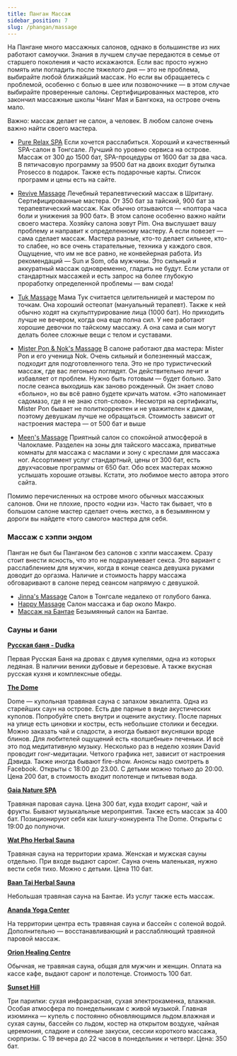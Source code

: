 ```yaml
---
title: Панган Массаж
sidebar_position: 7
slug: /phangan/massage
---
```



На Пангане много массажных салонов, однако в большинстве из них работают самоучки. Знания в лучшем случае передаются в семье от старшего поколения и часто искажаются. Если вас просто нужно помять или погладить после тяжелого дня — это не проблема, выбирайте любой ближайший массаж. Но если вы обращаетесь с проблемой, особенно с болью в шее или позвоночнике — в этом случае выбирайте проверенные салоны. Сертифицированных мастеров, кто закончил массажные школы Чианг Мая и Бангкока, на острове очень мало.

Важно: массаж делает не салон, а человек. В любом салоне очень важно найти своего мастера.

- [Pure Relax SPA](https://goo.gl/maps/CFWpDaDDf1LFbUrW7) Если хочется расслабиться. Хороший и качественный SPA-салон в Тонгсале. Лучший по уровню сервиса на острове. Массаж от 300 до 1500 бат, SPA-процедуры от 1600 бат за два часа. В пятичасовую программу за 9500 бат на двоих входит бутылка Prosecco в подарок. Также есть подарочные карты. Список программ и цены есть на сайте.

- [Revive Massage](https://g.page/WatPhoCertified) Лечебный терапевтический массаж в Шритану. Сертифицированные мастера. От 350 бат за тайский, 900 бат за терапевтический массаж. Как обычно отзываются — «полтора часа боли и унижения за 900 бат». В этом салоне особенно важно найти своего мастера. Хозяйку салона зовут Pim. Она выслушает вашу проблему и направит к определенному мастеру. А если повезет — сама сделает массаж. Мастера разные, кто-то делает сильнее, кто-то слабее, но все очень старательные, техника у каждого своя. Ощущение, что им не все равно, не конвейерная работа. Из рекомендаций — Sun и Som, оба мужчины. Это сильный и аккуратный массаж одновременно, гладить не будут. Если устали от стандартных массажей и есть запрос на более глубокую проработку определенной проблемы — вам сюда!

- [Tuk Massage](https://goo.gl/maps/CWzAVL6ofHDx4UQe6) Мама Тук считается целительницей и мастером по точкам. Она хороший остеопат (мануальный терапевт). Также к ней обычно ходят на скульптурирование лица (1000 бат). Но приходить лучше не вечером, когда она еще полна сил. У нее работают хорошие девочки по тайскому массажу. А она сама и сын могут делать более сложные вещи с телом и суставами.


- [Mister Pon & Nok's Massage](https://goo.gl/maps/W8u328nrbuWyjLVr8) В салоне работают два мастера: Mister Pon и его ученица Nok. Очень сильный и болезненный массаж, подходит для подготовленного тела. Это не про туристический массаж, где вас легонько поглядят. Он действительно лечит и избавляет от проблем. Нужно быть готовым — будет больно. Зато после сеанса выходишь как заново рожденный. Он знает слово «больно», но вы всё равно будете кричать матом. «Это напоминает садомазо, где я не знаю стоп-слово». Несмотря на сертификаты, Mister Pon бывает не политкорректен и не уважителен к дамам, поэтому девушкам лучше не обращаться. Стоимость зависит от настроения мастера — от 500 бат и выше

- [Meen's Massage](https://goo.gl/maps/JUd18gPxhDZKjqiW8) Приятный салон со спокойной атмосферой в Чалокламе. Разделен на зоны для тайского массажа, приватные комнаты для массажа с маслами и зону с креслами для массажа ног. Ассортимент услуг стандартный, цены от 300 бат, есть двухчасовые программы от 650 бат. Обо всех мастерах можно услышать хорошие отзывы. Кстати, это любимое место автора этого сайта.



Помимо перечисленных на острове много обычных массажных салонов. Они не плохие, просто «одни из». Часто так бывает, что в большом салоне мастер сделает очень жестко, а в безымянном у дороги вы найдете «того самого» мастера для себя.

### Массаж с хэппи эндом

Панган не был бы Панганом без салонов с хэппи массажем. Сразу стоит внести ясность, что это не подразумевает секса. Это вариант с расслаблением для мужчин, когда в конце сеанса девушка руками доводит до оргазма. Наличие и стоимость happy массажа обговаривают в салоне перед сеансом напрямую с девушкой.

- [Jinna's Massage](https://goo.gl/maps/E4QjTEcUtiGeJozd8) Салон в Тонгсале недалеко от голубого банка.
- [Happy Massage](https://goo.gl/maps/a5kPEDKt4oJaDkg66) Салон массажа и бар около Макро.
- [Массаж на Бантае](https://goo.gl/maps/myWQGqLTgHLoPvhN8) Безымянный салон на Бантае.


### Сауны и бани

[**Русская баня - Dudka**](https://www.google.ru/maps/place/Dudka+bar/@9.7684241,99.9606058,17z/data=!3m1!4b1!4m5!3m4!1s0x305501c38c01738b:0xe70c165fa34a5e12!8m2!3d9.7684241!4d99.9627998?shorturl=1) 

Первая Русская Баня на дровах с двумя купелями, одна из которых ледяная.
В наличии веники дубовые и березовые. А также вкусная русская кухня и комплексные обеды.

[**The Dome**](https://goo.gl/maps/9BUcMNc49qREDEqj6) 

Dome — купольная травяная сауна с запахом эвкалипта. Одна из старейших саун на острове. Есть две парные в виде акустических куполов. Попробуйте спеть внутри и оцените акустику. После парных на улице есть циновки и костры, есть небольшие столики и беседки. Можно заказать чай и сладости, а иногда бывают вкусняшки вроде блинов. Для любителей ощущений есть «волшебные» печеньки. И всё это под медитативную музыку. Несколько раз в неделю хозяин David проводит гонг-медитации. Четкого графика нет, зависит от настроения Дэвида. Также иногда бывают fire-show. Анонсы надо смотреть в Facebook. Открыты с 18:00 до 23.00. С детьми можно только до 20:00. Цена 200 бат, в стоимость входит полотенце и питьевая вода.

[**Gaia Nature SPA**](https://goo.gl/maps/anmrcC9qvZcTqPm89) 

Травяная паровая сауна. Цена 300 бат, куда входит саронг, чай и фрукты. Бывают музыкальные мероприятия. Также есть массаж за 400 бат. Позиционируют себя как luxury-конкурента The Dome. Открыты с 19:00 до полуночи.

[**Wat Pho Herbal Sauna**](https://goo.gl/maps/Z3gHdgXGTLNRQPaM7) 

Травяная сауна на территории храма. Женская и мужская сауны отдельно. При входе выдают саронг. Сауна очень маленькая, нужно вести себя тихо. Можно с детьми. Цена 110 бат.

[**Baan Tai Herbal Sauna**](https://goo.gl/maps/BJtbYb9r5ewNNswc9) 

Небольшая травяная сауна на Бантае. Из услуг также есть массаж.

[**Ananda Yoga Center**](https://goo.gl/maps/Mz129dNcbxy4mMqe7) 

На территории центра есть травяная сауна и бассейн с соленой водой. Дополнительно — восстанавливающий и расслабляющий травяной паровой массаж.

[**Orion Healing Centre**](https://goo.gl/maps/9LJJUryXaN3uVXrM6) 

Обычная, не травяная сауна, общая для мужчин и женщин. Оплата на кассе кафе, выдают саронг и полотенце. Стоимость 100 бат.

[**Sunset Hill**](https://goo.gl/maps/Ei1XDRkqUz1Z8ohp7) 

Три парилки: сухая инфракрасная, сухая электрокаменка, влажная. Особая атмосфера по понедельникам с живой музыкой. Главная изюминка — купель с постоянно обновляющимся льдом.влажная и сухая сауны, бассейн со льдом, костер на открытом воздухе, чайная церемония, сладкие и соленые закуски, сессии короткого массажа, сюрпризы. С 19 вечера до 22 часов в понедельник и четверг. Цена: 350 бат.